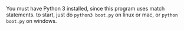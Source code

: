 You must have Python 3 installed, since this program uses match statements. to start, just do `python3 boot.py` on linux or mac, or `python boot.py` on windows.
